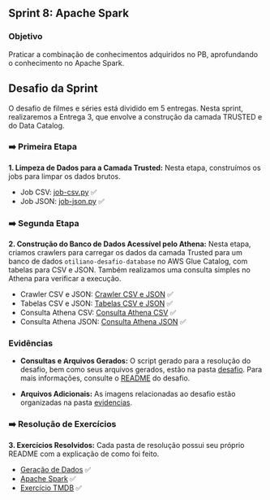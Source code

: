 ## Sprint 8: Apache Spark

### Objetivo

Praticar a combinação de conhecimentos adquiridos no PB, aprofundando o conhecimento no Apache Spark.

## Desafio da Sprint

O desafio de filmes e séries está dividido em 5 entregas. Nesta sprint, realizaremos a Entrega 3, que envolve a construção da camada TRUSTED e do Data Catalog.

### ➡️ Primeira Etapa

**1. Limpeza de Dados para a Camada Trusted:** Nesta etapa, construímos os jobs para limpar os dados brutos.

* Job CSV: [job-csv.py](desafio/job-csv.py) ✅
* Job JSON: [job-json.py](desafio/job-json.py) ✅

### ➡️ Segunda Etapa

**2. Construção do Banco de Dados Acessível pelo Athena:** Nesta etapa, criamos crawlers para carregar os dados da camada Trusted para um banco de dados `otiliano-desafio-database` no AWS Glue Catalog, com tabelas para CSV e JSON. Também realizamos uma consulta simples no Athena para verificar a execução.

* Crawler CSV e JSON: [Crawler CSV e JSON](evidencias/crawlers.png) ✅
* Tabelas CSV e JSON: [Tabelas CSV e JSON](evidencias/glue-catalog.png) ✅
* Consulta Athena CSV: [Consulta Athena CSV](evidencias/athena-csv.png) ✅
* Consulta Athena JSON: [Consulta Athena JSON](evidencias/athena-json.png) ✅

### Evidências

* **Consultas e Arquivos Gerados:** O script gerado para a resolução do desafio, bem como seus arquivos gerados, estão na pasta [desafio](desafio). Para mais informações, consulte o [README](desafio/README.md) do desafio.

* **Arquivos Adicionais:** As imagens relacionadas ao desafio estão organizadas na pasta [evidencias](evidencias).

### ➡️ Resolução de Exercícios

**3. Exercícios Resolvidos:** Cada pasta de resolução possui seu próprio README com a explicação de como foi feito.

* [Geração de Dados](exercicios/geracao-dados) ✅
* [Apache Spark](exercicios/apache-spark) ✅
* [Exercício TMDB](exercicios/exercicio_tmdb) ✅
